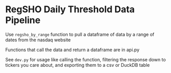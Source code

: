 # RegSHO Daily Threshold Data Pipeline

Use `regsho_by_range` function to pull a dataframe of data by a range of dates from the nasdaq website

Functions that call the data and return a dataframe are in api.py

See `dev.py` for usage like calling the function, filtering the response down to tickers you care about, and exporting them to a csv or DuckDB table

